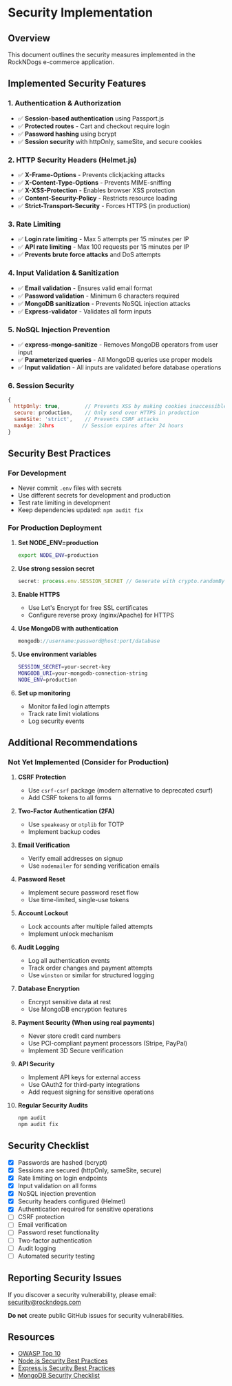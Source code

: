 # Security Implementation

## Overview
This document outlines the security measures implemented in the RockNDogs e-commerce application.

## Implemented Security Features

### 1. Authentication & Authorization
- ✅ **Session-based authentication** using Passport.js
- ✅ **Protected routes** - Cart and checkout require login
- ✅ **Password hashing** using bcrypt
- ✅ **Session security** with httpOnly, sameSite, and secure cookies

### 2. HTTP Security Headers (Helmet.js)
- ✅ **X-Frame-Options** - Prevents clickjacking attacks
- ✅ **X-Content-Type-Options** - Prevents MIME-sniffing
- ✅ **X-XSS-Protection** - Enables browser XSS protection
- ✅ **Content-Security-Policy** - Restricts resource loading
- ✅ **Strict-Transport-Security** - Forces HTTPS (in production)

### 3. Rate Limiting
- ✅ **Login rate limiting** - Max 5 attempts per 15 minutes per IP
- ✅ **API rate limiting** - Max 100 requests per 15 minutes per IP
- ✅ **Prevents brute force attacks** and DoS attempts

### 4. Input Validation & Sanitization
- ✅ **Email validation** - Ensures valid email format
- ✅ **Password validation** - Minimum 6 characters required
- ✅ **MongoDB sanitization** - Prevents NoSQL injection attacks
- ✅ **Express-validator** - Validates all form inputs

### 5. NoSQL Injection Prevention
- ✅ **express-mongo-sanitize** - Removes MongoDB operators from user input
- ✅ **Parameterized queries** - All MongoDB queries use proper models
- ✅ **Input validation** - All inputs are validated before database operations

### 6. Session Security
```javascript
{
  httpOnly: true,        // Prevents XSS by making cookies inaccessible to JavaScript
  secure: production,    // Only send over HTTPS in production
  sameSite: 'strict',    // Prevents CSRF attacks
  maxAge: 24hrs         // Session expires after 24 hours
}
```

## Security Best Practices

### For Development
- Never commit `.env` files with secrets
- Use different secrets for development and production
- Test rate limiting in development
- Keep dependencies updated: `npm audit fix`

### For Production Deployment
1. **Set NODE_ENV=production**
   ```bash
   export NODE_ENV=production
   ```

2. **Use strong session secret**
   ```javascript
   secret: process.env.SESSION_SECRET // Generate with crypto.randomBytes(64).toString('hex')
   ```

3. **Enable HTTPS**
   - Use Let's Encrypt for free SSL certificates
   - Configure reverse proxy (nginx/Apache) for HTTPS

4. **Use MongoDB with authentication**
   ```javascript
   mongodb://username:password@host:port/database
   ```

5. **Use environment variables**
   ```bash
   SESSION_SECRET=your-secret-key
   MONGODB_URI=your-mongodb-connection-string
   NODE_ENV=production
   ```

6. **Set up monitoring**
   - Monitor failed login attempts
   - Track rate limit violations
   - Log security events

## Additional Recommendations

### Not Yet Implemented (Consider for Production)

1. **CSRF Protection**
   - Use `csrf-csrf` package (modern alternative to deprecated csurf)
   - Add CSRF tokens to all forms

2. **Two-Factor Authentication (2FA)**
   - Use `speakeasy` or `otplib` for TOTP
   - Implement backup codes

3. **Email Verification**
   - Verify email addresses on signup
   - Use `nodemailer` for sending verification emails

4. **Password Reset**
   - Implement secure password reset flow
   - Use time-limited, single-use tokens

5. **Account Lockout**
   - Lock accounts after multiple failed attempts
   - Implement unlock mechanism

6. **Audit Logging**
   - Log all authentication events
   - Track order changes and payment attempts
   - Use `winston` or similar for structured logging

7. **Database Encryption**
   - Encrypt sensitive data at rest
   - Use MongoDB encryption features

8. **Payment Security (When using real payments)**
   - Never store credit card numbers
   - Use PCI-compliant payment processors (Stripe, PayPal)
   - Implement 3D Secure verification

9. **API Security**
   - Implement API keys for external access
   - Use OAuth2 for third-party integrations
   - Add request signing for sensitive operations

10. **Regular Security Audits**
    ```bash
    npm audit
    npm audit fix
    ```

## Security Checklist

- [x] Passwords are hashed (bcrypt)
- [x] Sessions are secured (httpOnly, sameSite, secure)
- [x] Rate limiting on login endpoints
- [x] Input validation on all forms
- [x] NoSQL injection prevention
- [x] Security headers configured (Helmet)
- [x] Authentication required for sensitive operations
- [ ] CSRF protection
- [ ] Email verification
- [ ] Password reset functionality
- [ ] Two-factor authentication
- [ ] Audit logging
- [ ] Automated security testing

## Reporting Security Issues

If you discover a security vulnerability, please email: security@rockndogs.com

**Do not** create public GitHub issues for security vulnerabilities.

## Resources

- [OWASP Top 10](https://owasp.org/www-project-top-ten/)
- [Node.js Security Best Practices](https://nodejs.org/en/docs/guides/security/)
- [Express.js Security Best Practices](https://expressjs.com/en/advanced/best-practice-security.html)
- [MongoDB Security Checklist](https://docs.mongodb.com/manual/administration/security-checklist/)
